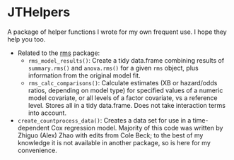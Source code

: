 # JTHelpers

A package of helper functions I wrote for my own frequent use. I hope they help you too.

* Related to the [rms](https://cran.r-project.org/web/packages/rms/rms.pdf) package:
    * `rms_model_results()`: Create a tidy data.frame combining results of `summary.rms()` and `anova.rms()` for a given `rms` object, plus information from the original model fit.
    * `rms_calc_comparisons()`: Calculate estimates (XB or hazard/odds ratios, depending on model
    type) for specified values of a numeric model covariate, or all levels of a factor covariate, vs
    a reference level. Stores all in a tidy data.frame. Does not take interaction terms into account.
* `create_countprocess_data()`: Creates a data set for use in a time-dependent Cox regression model.
Majority of this code was written by Zhiguo (Alex) Zhao with edits from Cole Beck; to the best of my
knowledge it is not available in another package, so is here for my convenience.
